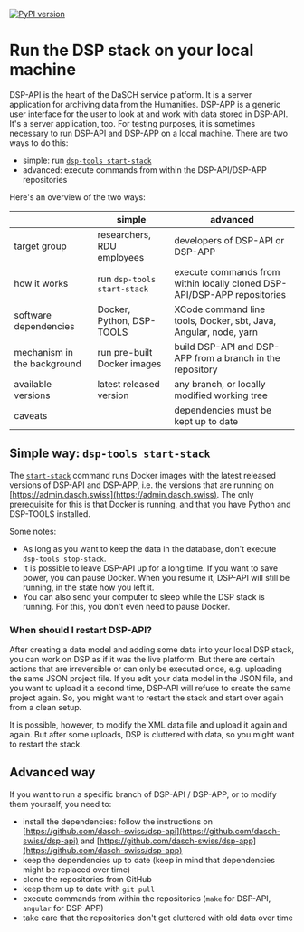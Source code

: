[![PyPI version](https://badge.fury.io/py/dsp-tools.svg)](https://badge.fury.io/py/dsp-tools)

# Run the DSP stack on your local machine 

DSP-API is the heart of the DaSCH service platform. 
It is a server application for archiving data from the Humanities. 
DSP-APP is a generic user interface for the user to look at and work with data stored in DSP-API. 
It's a server application, too. 
For testing purposes, it is sometimes necessary to run DSP-API and DSP-APP on a local machine. 
There are two ways to do this:

- simple: run [`dsp-tools start-stack`](./cli-commands.md#start-stack)
- advanced: execute commands from within the DSP-API/DSP-APP repositories

Here's an overview of the two ways:

|                             | simple                      | advanced                                                                 |
|-----------------------------|-----------------------------|--------------------------------------------------------------------------|
| target group                | researchers, RDU employees  | developers of DSP-API or DSP-APP                                         |
| how it works                | run `dsp-tools start-stack` | execute commands from within locally cloned DSP-API/DSP-APP repositories |
| software dependencies       | Docker, Python, DSP-TOOLS   | XCode command line tools, Docker, sbt, Java, Angular, node, yarn         |
| mechanism in the background | run pre-built Docker images | build DSP-API and DSP-APP from a branch in the repository                |
| available versions          | latest released version     | any branch, or locally modified working tree                             |
| caveats                     |                             | dependencies must be kept up to date                                     |



## Simple way: `dsp-tools start-stack`

The [`start-stack`](./cli-commands.md#start-stack) command runs Docker images 
with the latest released versions of DSP-API and DSP-APP, 
i.e. the versions that are running on [https://admin.dasch.swiss](https://admin.dasch.swiss). 
The only prerequisite for this is that Docker is running, 
and that you have Python and DSP-TOOLS installed.

Some notes:

- As long as you want to keep the data in the database, don't execute `dsp-tools stop-stack`. 
- It is possible to leave DSP-API up for a long time. 
  If you want to save power, you can pause Docker. 
  When you resume it, DSP-API will still be running, in the state how you left it.
- You can also send your computer to sleep while the DSP stack is running. 
  For this, you don't even need to pause Docker.



### When should I restart DSP-API?

After creating a data model and adding some data into your local DSP stack, 
you can work on DSP as if it was the live platform. 
But there are certain actions that are irreversible or can only be executed once, 
e.g. uploading the same JSON project file. 
If you edit your data model in the JSON file, 
and you want to upload it a second time, 
DSP-API will refuse to create the same project again. 
So, you might want to restart the stack and start over again from a clean setup.

It is possible, however, to modify the XML data file and upload it again and again. 
But after some uploads, DSP is cluttered with data, so you might want to restart the stack.



## Advanced way

If you want to run a specific branch of DSP-API / DSP-APP, or to modify them yourself, you need to:

- install the dependencies: 
  follow the instructions on [https://github.com/dasch-swiss/dsp-api](https://github.com/dasch-swiss/dsp-api)
  and [https://github.com/dasch-swiss/dsp-app](https://github.com/dasch-swiss/dsp-app)
- keep the dependencies up to date (keep in mind that dependencies might be replaced over time)
- clone the repositories from GitHub
- keep them up to date with `git pull`
- execute commands from within the repositories (`make` for DSP-API, `angular` for DSP-APP)
- take care that the repositories don't get cluttered with old data over time
